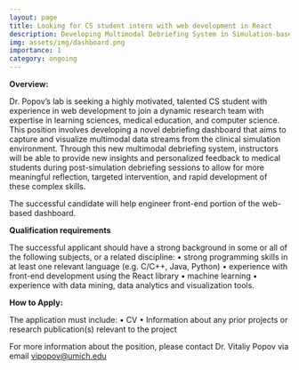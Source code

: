 ```yaml
---
layout: page
title: Looking for CS student intern with web development in React 
description: Developing Multimodal Debriefing System in Simulation-based Training
img: assets/img/dashboard.png
importance: 1
category: ongoing
---
```

<b>Overview:</b>

Dr. Popov’s lab is seeking a highly motivated, talented CS student with experience in web development to join a dynamic research team with expertise in learning sciences, medical education, and computer science. This position involves developing a novel debriefing dashboard that aims to capture and visualize multimodal data streams from the clinical simulation environment. Through this new multimodal debriefing system, instructors will be able to provide new insights and personalized feedback to medical students during post-simulation debriefing sessions to allow for more meaningful reflection, targeted intervention, and rapid development of these complex skills. 

The successful candidate will help engineer front-end portion of the web-based dashboard.

<b>Qualification requirements</b>

The successful applicant should have a strong background in some or all of the following subjects, or a related discipline: 
•	strong programming skills in at least one relevant language (e.g. C/C++, Java, Python)
• experience with front-end development using the React library
•	machine learning
•	experience with data mining, data analytics and visualization tools.

<b>How to Apply:</b>

The application must include:
•	CV 
•	Information about any prior projects or research publication(s) relevant to the project 

For more information about the position, please contact Dr. Vitaliy Popov via email vipopov@umich.edu

